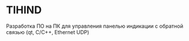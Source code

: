 # TIHIND
Разработка ПО на ПК для управления панелью индикации с обратной связью (qt, C/C++, Ethernet UDP)
